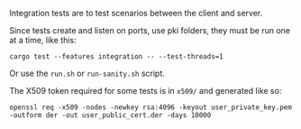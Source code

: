 Integration tests are to test scenarios between the client and server. 

Since tests create and listen on ports, use pki folders, they must be run one at a time, like this:

```
cargo test --features integration -- --test-threads=1
```

Or use the `run.sh` or `run-sanity.sh` script.

The X509 token required for some tests is in `x509/` and generated like so:

```
openssl req -x509 -nodes -newkey rsa:4096 -keyout user_private_key.pem -outform der -out user_public_cert.der -days 10000
```